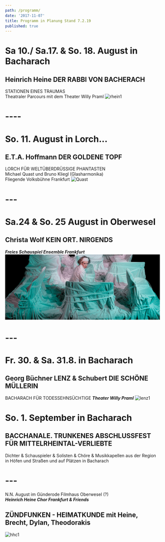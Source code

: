 ```yaml
---
path: /programm/
date: '2017-11-07'
title: Programm in Planung Stand 7.2.19
published: true
---
```

# Sa 10./ Sa.17. & So. 18. August  in Bacharach   
## Heinrich Heine DER RABBI VON BACHERACH 
STATIONEN EINES TRAUMAS      
Theatraler Parcours mit dem Theater Willy Praml
 ![rhein1](/rhein1.jpg)   

# ----     

# So. 11. August   in Lorch... 
## E.T.A. Hoffmann  DER GOLDENE TOPF  
LORCH FÜR WELTÜBERDRÜSSIGE PHANTASTEN     
Michael Quast und Bruno Kliegl (Glasharmonika)  
Fliegende Volksbühne Frankfurt 
![Quast](/e.t.a.jpg)   

# ---   

# Sa.24 & So. 25 August in Oberwesel    
## Christa Wolf  KEIN ORT. NIRGENDS
***Freies Schauspiel Ensemble Frankfurt***
![fse](/fse1.png)

# ---   

# Fr. 30. & Sa. 31.8. in Bacharach       
## Georg Büchner LENZ & Schubert DIE SCHÖNE MÜLLERIN 
BACHARACH FÜR TODESSEHNSÜCHTIGE
***Theater Willy Praml***
![lenz1](/lenz1.png)


# So. 1. September in Bacharach    
## BACCHANALE. TRUNKENES ABSCHLUSSFEST FÜR MITTELRHEINTAL-VERLIEBTE 
Dichter & Schauspieler & Solisten & Chöre & Musikkapellen aus der Region       
in Höfen und Straßen und auf Plätzen in Bacharach

# ---  

N.N. August im Günderode Filmhaus Oberwesel (?)   
***Heinrich Heine Chor Frankfurt & Friends*** 
## ZÜNDFUNKEN - HEIMATKUNDE mit Heine, Brecht, Dylan, Theodorakis   
![hhc1](/hhc1.jpg)

 

